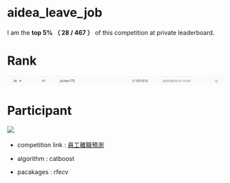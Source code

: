 # aidea_leave_job
I am the **top 5% （ 28 / 467 ）** of this competition at private leaderboard.

# Rank
![](img/private_rank.PNG)

# Participant
![](img/all_participant.PNG)

- competition link : [員工離職預測](https://aidea-web.tw/topic/926a5d08-c74f-453c-9e75-bad4586dd271)

- algorithm : catboost

- pacakages : rfecv
